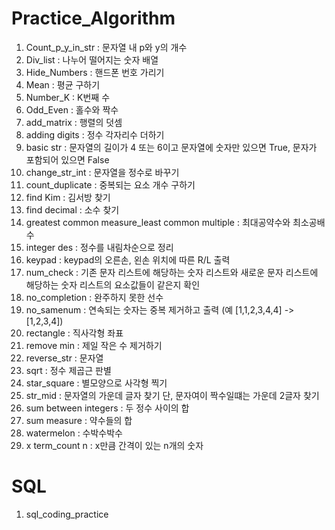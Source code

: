 # Practice_Algorithm

1. Count_p_y_in_str : 문자열 내 p와 y의 개수
2. Div_list : 나누어 떨어지는 숫자 배열
3. Hide_Numbers : 핸드폰 번호 가리기
4. Mean : 평균 구하기
5. Number_K : K번째 수
6. Odd_Even : 홀수와 짝수
7. add_matrix : 행렬의 덧셈
8. adding digits : 정수 각자리수 더하기
9. basic str : 문자열의 길이가 4 또는 6이고 문자열에 숫자만 있으면 True, 문자가 포함되어 있으면 False
10. change_str_int : 문자열을 정수로 바꾸기
11. count_duplicate : 중복되는 요소 개수 구하기
12. find Kim : 김서방 찾기
13. find decimal : 소수 찾기
14. greatest common measure_least common multiple : 최대공약수와 최소공배수
15. integer des : 정수를 내림차순으로 정리
16. keypad : keypad의 오른손, 왼손 위치에 따른 R/L 출력
17. num_check : 기존 문자 리스트에 해당하는 숫자 리스트와 새로운 문자 리스트에 해당하는 숫자 리스트의 요소값들이 같은지 확인
18. no_completion : 완주하지 못한 선수
19. no_samenum : 연속되는 숫자는 중복 제거하고 출력 (예 [1,1,2,3,4,4] -> [1,2,3,4])
20. rectangle : 직사각형 좌표
21. remove min : 제일 작은 수 제거하기
22. reverse_str : 문자열 
23. sqrt : 정수 제곱근 판별
24. star_square : 별모양으로 사각형 찍기
25. str_mid : 문자열의 가운데 글자 찾기 단, 문자여이 짝수일떄는 가운데 2글자 찾기   
26. sum between integers : 두 정수 사이의 합
27. sum measure : 약수들의 합
28. watermelon : 수박수박수
29. x term_count n : x만큼 간격이 있는 n개의 숫자

# SQL 
1. sql_coding_practice
